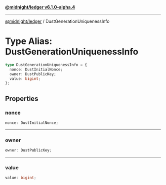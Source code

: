 [**@midnight/ledger v6.1.0-alpha.4**](../README.md)

***

[@midnight/ledger](../globals.md) / DustGenerationUniquenessInfo

# Type Alias: DustGenerationUniquenessInfo

```ts
type DustGenerationUniquenessInfo = {
  nonce: DustInitialNonce;
  owner: DustPublicKey;
  value: bigint;
};
```

## Properties

### nonce

```ts
nonce: DustInitialNonce;
```

***

### owner

```ts
owner: DustPublicKey;
```

***

### value

```ts
value: bigint;
```
